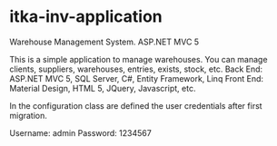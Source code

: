 # itka-inv-application
Warehouse Management System. ASP.NET MVC 5

This is a simple application to manage warehouses. You can manage clients, suppliers, warehouses, entries, exists, stock, etc.
Back End: ASP.NET MVC 5, SQL Server, C#, Entity Framework, Linq
Front End: Material Design, HTML 5, JQuery, Javascript, etc.

In the configuration class are defined the user credentials after first migration.

Username: admin
Password: 1234567

